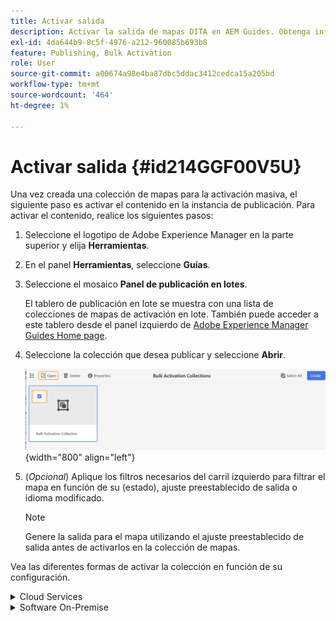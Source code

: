 ```yaml
---
title: Activar salida
description: Activar la salida de mapas DITA en AEM Guides. Obtenga información sobre cómo activar el contenido en la instancia de publicación.
exl-id: 4da644b9-8c5f-4976-a212-960085b693b8
feature: Publishing, Bulk Activation
role: User
source-git-commit: a00674a98e4ba87dbc5ddac3412cedca15a205bd
workflow-type: tm+mt
source-wordcount: '464'
ht-degree: 1%

---
```


# Activar salida {#id214GGF00V5U}

Una vez creada una colección de mapas para la activación masiva, el siguiente paso es activar el contenido en la instancia de publicación. Para activar el contenido, realice los siguientes pasos:

1. Seleccione el logotipo de Adobe Experience Manager en la parte superior y elija **Herramientas**.

1. En el panel **Herramientas**, seleccione **Guías**.

1. Seleccione el mosaico **Panel de publicación en lotes**.

   El tablero de publicación en lote se muestra con una lista de colecciones de mapas de activación en lote. También puede acceder a este tablero desde el panel izquierdo de [Adobe Experience Manager Guides Home page](intro-home-page.md).

1. Seleccione la colección que desea publicar y seleccione **Abrir**.

   ![](images/bulk-activation-collection-open.png){width="800" align="left"}

1. \(*Opcional*\) Aplique los filtros necesarios del carril izquierdo para filtrar el mapa en función de su \(estado\), ajuste preestablecido de salida o idioma modificado.

   >[!NOTE]
   >
   >Genere la salida para el mapa utilizando el ajuste preestablecido de salida antes de activarlos en la colección de mapas.


Vea las diferentes formas de activar la colección en función de su configuración.

<details>
<summary> Cloud Services </summary>

![publicación-colección-masiva en el servicio en la nube](images/bulk-activation-collection-quick-publish-CS.png){width="650" align="left"}

Puede activar el resultado en las instancias **Preview** o **Publish**.

**Previsualizar**

* Para activar la salida de los mapas seleccionados, seleccione la salida de mapa pregenerada y seleccione **Publicar en** > **Vista previa**.
* Para activar la salida de todas las asignaciones DITA con sus ajustes preestablecidos configurados, seleccione la casilla de verificación situada junto a la columna **Mapa** y, a continuación, seleccione **Publicar en** > **Publicar**.


**Publicar**

* Para activar la salida de los mapas seleccionados, seleccione la salida de mapa pregenerada y seleccione **Publicar en** > **Publicar**.

* Para activar la salida de todas las asignaciones DITA con sus ajustes preestablecidos configurados, active la casilla de verificación situada junto al mapa (columna) y, a continuación, seleccione **Publicar en** > **Publicar**.


>[!NOTE]
> 
> La casilla de verificación para una salida de mapa solo está activada si se ha generado la salida para un mapa.

Se muestra un mensaje de éxito cuando el resultado del mapa está en la cola para su publicación.

Una vez que se activa la salida para los archivos de mapa seleccionados, se actualiza la pestaña Historial de auditoría y aparece la última salida activada en la parte superior. La columna **Publicado** se ha actualizado con la fecha y la hora de publicación.

</details>

<details>    
<summary>  Software On-Premise </summary>


Realice una de las siguientes acciones:

* Para activar la salida de los mapas seleccionados, seleccione la salida de mapa pregenerada y seleccione **Publicación rápida**.
* Para activar la salida de todos los mapas DITA con sus ajustes preestablecidos configurados, active la casilla de verificación situada junto al mapa (columna) y, a continuación, seleccione **Publicación rápida.**
  ![publicación-colección-en-lotes](images/bulk-activation-collection-quick-publish.png){width="650" align="left"}

  >[!NOTE]
  > 
  >La casilla de verificación para una salida de mapa solo está activada si se ha generado la salida para un mapa.


Se muestra un mensaje de éxito cuando el resultado del mapa está en la cola para su publicación.

Una vez que se activa la salida para los archivos de mapa seleccionados, se actualiza la pestaña Historial de auditoría y aparece la última salida activada en la parte superior. La columna **Publicado** se ha actualizado con la fecha y la hora de publicación.

**Tema principal: **[Activación masiva del contenido publicado](conf-bulk-activation.md)

